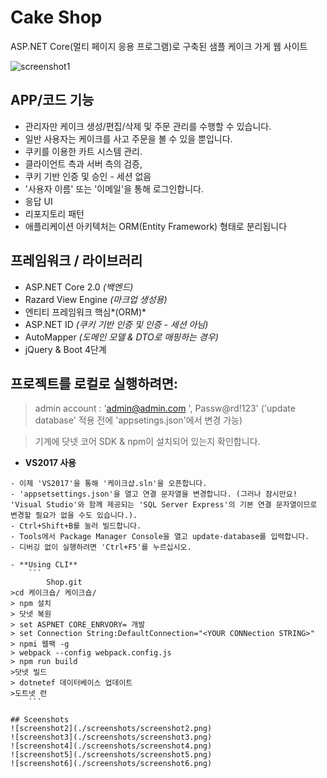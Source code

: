 # Cake Shop

ASP.NET Core(멀티 페이지 응용 프로그램)로 구축된 샘플 케이크 가게 웹 사이트

![screenshot1](./screenshots/screenshot1.png)

## APP/코드 기능
- 관리자만 케이크 생성/편집/삭제 및 주문 관리를 수행할 수 있습니다.
- 일반 사용자는 케이크를 사고 주문을 볼 수 있을 뿐입니다.
- 쿠키를 이용한 카트 시스템 관리.
- 클라이언트 측과 서버 측의 검증,
- 쿠키 기반 인증 및 승인 - 세션 없음
- '사용자 이름' 또는 '이메일'을 통해 로그인합니다.
- 응답 UI
- 리포지토리 패턴
- 애플리케이션 아키텍처는 ORM(Entity Framework) 형태로 분리됩니다

## 프레임워크 / 라이브러리
- ASP.NET Core 2.0 *(백엔드)*
- Razard View Engine *(마크업 생성용)*
- 엔티티 프레임워크 핵심*(ORM)*
- ASP.NET ID *(쿠키 기반 인증 및 인증 - 세션 아님)*
- AutoMapper *(도메인 모델 & DTO로 매핑하는 경우)*
- jQuery & Boot 4단계

## 프로젝트를 로컬로 실행하려면:
> admin account : 'admin@admin.com ', Passw@rd!123' ('update database' 적용 전에 'appsetings.json'에서 변경 가능)

> 기계에 닷넷 코어 SDK & npm이 설치되어 있는지 확인합니다.

- **VS2017 사용**
```
- 이제 'VS2017'을 통해 '케이크샵.sln'을 오픈합니다.
- 'appsetsettings.json'을 열고 연결 문자열을 변경합니다. (그러나 잠시만요! 'Visual Studio'와 함께 제공되는 'SQL Server Express'의 기본 연결 문자열이므로 변경할 필요가 없을 수도 있습니다.).
- Ctrl+Shift+B를 눌러 빌드합니다.
- Tools에서 Package Manager Console을 열고 update-database를 입력합니다.
- 디버깅 없이 실행하려면 'Ctrl+F5'를 누르십시오.

- **Using CLI**
    ```
        Shop.git
>cd 케이크숍/ 케이크숍/
> npm 설치
> 닷넷 복원
> set ASPNET CORE_ENRVORY= 개발
> set Connection String:DefaultConnection="<YOUR CONNection STRING>"
> npmi 웹팩 -g
> webpack --config webpack.config.js
> npm run build
>닷넷 빌드
> dotnetef 데이터베이스 업데이트
>도트넷 런
    ```

## Sceenshots
![screenshot2](./screenshots/screenshot2.png)
![screenshot3](./screenshots/screenshot3.png)
![screenshot4](./screenshots/screenshot4.png)
![screenshot5](./screenshots/screenshot5.png)
![screenshot6](./screenshots/screenshot6.png)
